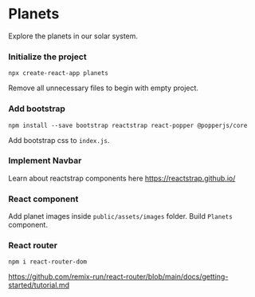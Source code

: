# Planets
Explore the planets in our solar system.

### Initialize the project
```console
npx create-react-app planets
```

Remove all unnecessary files to begin with empty project.

### Add bootstrap
```console
npm install --save bootstrap reactstrap react-popper @popperjs/core
```

Add bootstrap css to `index.js`.

### Implement Navbar

Learn about reactstrap components here <https://reactstrap.github.io/>

### React component
Add planet images inside `public/assets/images` folder. Build `Planets`
component.

### React router

```console
npm i react-router-dom
```

<https://github.com/remix-run/react-router/blob/main/docs/getting-started/tutorial.md>
